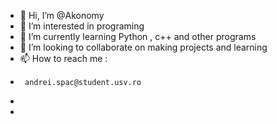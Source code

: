 - 👋 Hi, I’m @Akonomy
- 👀 I’m interested in programing
- 🌱 I’m currently learning Python , c++ and other programs
- 💞️ I’m looking to collaborate on making projects and learning 
- 📫 How to reach me :  
-      andrei.spac@student.usv.ro
-  
-     

<!---
Akonomy/Akonomy is a ✨ special ✨ repository because its `README.md` (this file) appears on your GitHub profile.
You can click the Preview link to take a look at your changes.
--->

